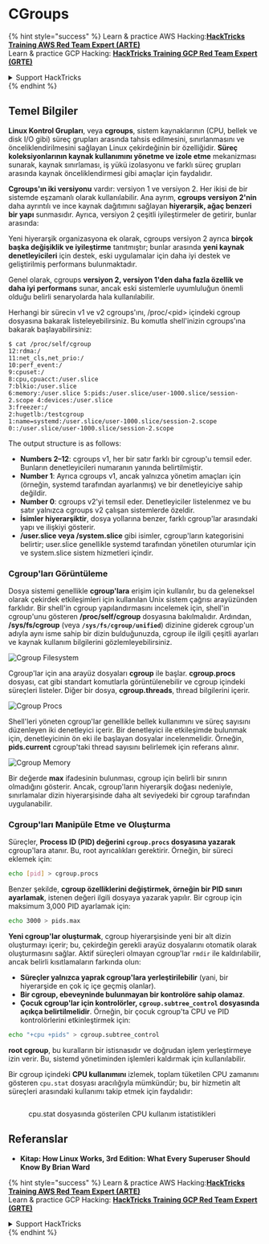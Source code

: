 # CGroups

{% hint style="success" %}
Learn & practice AWS Hacking:<img src="/.gitbook/assets/arte.png" alt="" data-size="line">[**HackTricks Training AWS Red Team Expert (ARTE)**](https://training.hacktricks.xyz/courses/arte)<img src="/.gitbook/assets/arte.png" alt="" data-size="line">\
Learn & practice GCP Hacking: <img src="/.gitbook/assets/grte.png" alt="" data-size="line">[**HackTricks Training GCP Red Team Expert (GRTE)**<img src="/.gitbook/assets/grte.png" alt="" data-size="line">](https://training.hacktricks.xyz/courses/grte)

<details>

<summary>Support HackTricks</summary>

* Check the [**subscription plans**](https://github.com/sponsors/carlospolop)!
* **Join the** 💬 [**Discord group**](https://discord.gg/hRep4RUj7f) or the [**telegram group**](https://t.me/peass) or **follow** us on **Twitter** 🐦 [**@hacktricks\_live**](https://twitter.com/hacktricks\_live)**.**
* **Share hacking tricks by submitting PRs to the** [**HackTricks**](https://github.com/carlospolop/hacktricks) and [**HackTricks Cloud**](https://github.com/carlospolop/hacktricks-cloud) github repos.

</details>
{% endhint %}

## Temel Bilgiler

**Linux Kontrol Grupları**, veya **cgroups**, sistem kaynaklarının (CPU, bellek ve disk I/O gibi) süreç grupları arasında tahsis edilmesini, sınırlanmasını ve önceliklendirilmesini sağlayan Linux çekirdeğinin bir özelliğidir. **Süreç koleksiyonlarının kaynak kullanımını yönetme ve izole etme** mekanizması sunarak, kaynak sınırlaması, iş yükü izolasyonu ve farklı süreç grupları arasında kaynak önceliklendirmesi gibi amaçlar için faydalıdır.

**Cgroups'ın iki versiyonu** vardır: versiyon 1 ve versiyon 2. Her ikisi de bir sistemde eşzamanlı olarak kullanılabilir. Ana ayrım, **cgroups versiyon 2'nin** daha ayrıntılı ve ince kaynak dağıtımını sağlayan **hiyerarşik, ağaç benzeri bir yapı** sunmasıdır. Ayrıca, versiyon 2 çeşitli iyileştirmeler de getirir, bunlar arasında:

Yeni hiyerarşik organizasyona ek olarak, cgroups versiyon 2 ayrıca **birçok başka değişiklik ve iyileştirme** tanıtmıştır; bunlar arasında **yeni kaynak denetleyicileri** için destek, eski uygulamalar için daha iyi destek ve geliştirilmiş performans bulunmaktadır.

Genel olarak, cgroups **versiyon 2, versiyon 1'den daha fazla özellik ve daha iyi performans** sunar, ancak eski sistemlerle uyumluluğun önemli olduğu belirli senaryolarda hala kullanılabilir.

Herhangi bir sürecin v1 ve v2 cgroups'ını, /proc/\<pid> içindeki cgroup dosyasına bakarak listeleyebilirsiniz. Bu komutla shell'inizin cgroups'ına bakarak başlayabilirsiniz:
```shell-session
$ cat /proc/self/cgroup
12:rdma:/
11:net_cls,net_prio:/
10:perf_event:/
9:cpuset:/
8:cpu,cpuacct:/user.slice
7:blkio:/user.slice
6:memory:/user.slice 5:pids:/user.slice/user-1000.slice/session-2.scope 4:devices:/user.slice
3:freezer:/
2:hugetlb:/testcgroup
1:name=systemd:/user.slice/user-1000.slice/session-2.scope
0::/user.slice/user-1000.slice/session-2.scope
```
The output structure is as follows:

* **Numbers 2–12**: cgroups v1, her bir satır farklı bir cgroup'u temsil eder. Bunların denetleyicileri numaranın yanında belirtilmiştir.
* **Number 1**: Ayrıca cgroups v1, ancak yalnızca yönetim amaçları için (örneğin, systemd tarafından ayarlanmış) ve bir denetleyiciye sahip değildir.
* **Number 0**: cgroups v2'yi temsil eder. Denetleyiciler listelenmez ve bu satır yalnızca cgroups v2 çalışan sistemlerde özeldir.
* **İsimler hiyerarşiktir**, dosya yollarına benzer, farklı cgroup'lar arasındaki yapı ve ilişkiyi gösterir.
* **/user.slice veya /system.slice** gibi isimler, cgroup'ların kategorisini belirtir; user.slice genellikle systemd tarafından yönetilen oturumlar için ve system.slice sistem hizmetleri içindir.

### Cgroup'ları Görüntüleme

Dosya sistemi genellikle **cgroup'lara** erişim için kullanılır, bu da geleneksel olarak çekirdek etkileşimleri için kullanılan Unix sistem çağrısı arayüzünden farklıdır. Bir shell'in cgroup yapılandırmasını incelemek için, shell'in cgroup'unu gösteren **/proc/self/cgroup** dosyasına bakılmalıdır. Ardından, **/sys/fs/cgroup** (veya **`/sys/fs/cgroup/unified`**) dizinine giderek cgroup'un adıyla aynı isme sahip bir dizin bulduğunuzda, cgroup ile ilgili çeşitli ayarları ve kaynak kullanım bilgilerini gözlemleyebilirsiniz.

![Cgroup Filesystem](<../../../.gitbook/assets/image (1128).png>)

Cgroup'lar için ana arayüz dosyaları **cgroup** ile başlar. **cgroup.procs** dosyası, cat gibi standart komutlarla görüntülenebilir ve cgroup içindeki süreçleri listeler. Diğer bir dosya, **cgroup.threads**, thread bilgilerini içerir.

![Cgroup Procs](<../../../.gitbook/assets/image (281).png>)

Shell'leri yöneten cgroup'lar genellikle bellek kullanımını ve süreç sayısını düzenleyen iki denetleyici içerir. Bir denetleyici ile etkileşimde bulunmak için, denetleyicinin ön eki ile başlayan dosyalar incelenmelidir. Örneğin, **pids.current** cgroup'taki thread sayısını belirlemek için referans alınır.

![Cgroup Memory](<../../../.gitbook/assets/image (677).png>)

Bir değerde **max** ifadesinin bulunması, cgroup için belirli bir sınırın olmadığını gösterir. Ancak, cgroup'ların hiyerarşik doğası nedeniyle, sınırlamalar dizin hiyerarşisinde daha alt seviyedeki bir cgroup tarafından uygulanabilir.

### Cgroup'ları Manipüle Etme ve Oluşturma

Süreçler, **Process ID (PID) değerini `cgroup.procs` dosyasına yazarak** cgroup'lara atanır. Bu, root ayrıcalıkları gerektirir. Örneğin, bir süreci eklemek için:
```bash
echo [pid] > cgroup.procs
```
Benzer şekilde, **cgroup özelliklerini değiştirmek, örneğin bir PID sınırı ayarlamak**, istenen değeri ilgili dosyaya yazarak yapılır. Bir cgroup için maksimum 3,000 PID ayarlamak için:
```bash
echo 3000 > pids.max
```
**Yeni cgroup'lar oluşturmak**, cgroup hiyerarşisinde yeni bir alt dizin oluşturmayı içerir; bu, çekirdeğin gerekli arayüz dosyalarını otomatik olarak oluşturmasını sağlar. Aktif süreçleri olmayan cgroup'lar `rmdir` ile kaldırılabilir, ancak belirli kısıtlamaların farkında olun:

* **Süreçler yalnızca yaprak cgroup'lara yerleştirilebilir** (yani, bir hiyerarşide en çok iç içe geçmiş olanlar).
* **Bir cgroup, ebeveyninde bulunmayan bir kontrolöre sahip olamaz**.
* **Çocuk cgroup'lar için kontrolörler, `cgroup.subtree_control` dosyasında açıkça belirtilmelidir**. Örneğin, bir çocuk cgroup'ta CPU ve PID kontrolörlerini etkinleştirmek için:
```bash
echo "+cpu +pids" > cgroup.subtree_control
```
**root cgroup**, bu kuralların bir istisnasıdır ve doğrudan işlem yerleştirmeye izin verir. Bu, sistemd yönetiminden işlemleri kaldırmak için kullanılabilir.

Bir cgroup içindeki **CPU kullanımını** izlemek, toplam tüketilen CPU zamanını gösteren `cpu.stat` dosyası aracılığıyla mümkündür; bu, bir hizmetin alt süreçleri arasındaki kullanımı takip etmek için faydalıdır:

<figure><img src="../../../.gitbook/assets/image (908).png" alt=""><figcaption><p>cpu.stat dosyasında gösterilen CPU kullanım istatistikleri</p></figcaption></figure>

## Referanslar

* **Kitap: How Linux Works, 3rd Edition: What Every Superuser Should Know By Brian Ward**

{% hint style="success" %}
Learn & practice AWS Hacking:<img src="/.gitbook/assets/arte.png" alt="" data-size="line">[**HackTricks Training AWS Red Team Expert (ARTE)**](https://training.hacktricks.xyz/courses/arte)<img src="/.gitbook/assets/arte.png" alt="" data-size="line">\
Learn & practice GCP Hacking: <img src="/.gitbook/assets/grte.png" alt="" data-size="line">[**HackTricks Training GCP Red Team Expert (GRTE)**<img src="/.gitbook/assets/grte.png" alt="" data-size="line">](https://training.hacktricks.xyz/courses/grte)

<details>

<summary>Support HackTricks</summary>

* Check the [**subscription plans**](https://github.com/sponsors/carlospolop)!
* **Join the** 💬 [**Discord group**](https://discord.gg/hRep4RUj7f) or the [**telegram group**](https://t.me/peass) or **follow** us on **Twitter** 🐦 [**@hacktricks\_live**](https://twitter.com/hacktricks\_live)**.**
* **Share hacking tricks by submitting PRs to the** [**HackTricks**](https://github.com/carlospolop/hacktricks) and [**HackTricks Cloud**](https://github.com/carlospolop/hacktricks-cloud) github repos.

</details>
{% endhint %}
